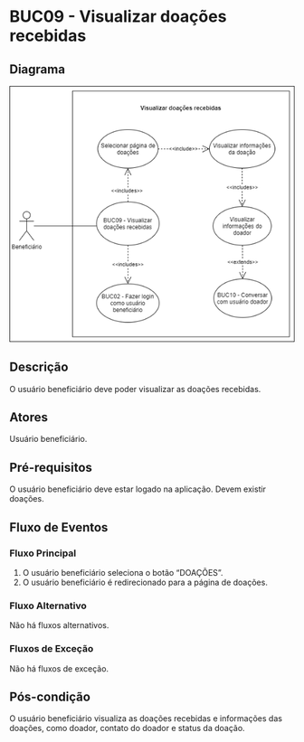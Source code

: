 # BUC09 - Visualizar doações recebidas

## Diagrama
![BUC09](../../../../assets/images/casosDeUso/BUC09.png)


## Descrição
O usuário beneficiário deve poder visualizar as doações recebidas.

## Atores
Usuário beneficiário.

## Pré-requisitos
O usuário beneficiário deve estar logado na aplicação.
Devem existir doações.

## Fluxo de Eventos

### Fluxo Principal
1. O usuário beneficiário seleciona o botão “DOAÇÕES”.
2. O usuário beneficiário é redirecionado para a página de doações.

### Fluxo Alternativo
Não há fluxos alternativos.

### Fluxos de Exceção
Não há fluxos de exceção.

## Pós-condição
O usuário beneficiário visualiza as doações recebidas e informações das doações, como doador, contato do doador e status da doação.

